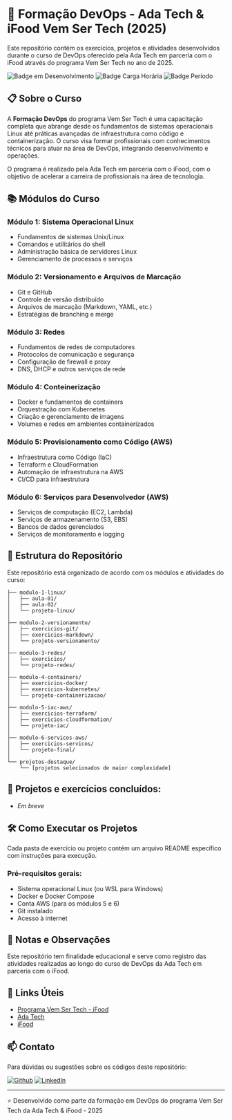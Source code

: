 # 🚀 Formação DevOps - Ada Tech & iFood Vem Ser Tech (2025)

Este repositório contém os exercícios, projetos e atividades desenvolvidos durante o curso de DevOps oferecido pela Ada Tech em parceria com o iFood através do programa Vem Ser Tech no ano de 2025.

![Badge em Desenvolvimento](https://img.shields.io/badge/Status-Em%20Andamento-yellow)
![Badge Carga Horária](https://img.shields.io/badge/Carga%20Horária-324h-red)
![Badge Período](https://img.shields.io/badge/Período-2025-green)

## 📋 Sobre o Curso

A **Formação DevOps** do programa Vem Ser Tech é uma capacitação completa que abrange desde os fundamentos de sistemas operacionais Linux até práticas avançadas de infraestrutura como código e containerização. O curso visa formar profissionais com conhecimentos técnicos para atuar na área de DevOps, integrando desenvolvimento e operações.

O programa é realizado pela Ada Tech em parceria com o iFood, com o objetivo de acelerar a carreira de profissionais na área de tecnologia.

## 📚 Módulos do Curso

### Módulo 1: Sistema Operacional Linux
- Fundamentos de sistemas Unix/Linux
- Comandos e utilitários do shell
- Administração básica de servidores Linux
- Gerenciamento de processos e serviços

### Módulo 2: Versionamento e Arquivos de Marcação
- Git e GitHub
- Controle de versão distribuído
- Arquivos de marcação (Markdown, YAML, etc.)
- Estratégias de branching e merge

### Módulo 3: Redes
- Fundamentos de redes de computadores
- Protocolos de comunicação e segurança
- Configuração de firewall e proxy
- DNS, DHCP e outros serviços de rede

### Módulo 4: Conteinerização
- Docker e fundamentos de containers
- Orquestração com Kubernetes
- Criação e gerenciamento de imagens
- Volumes e redes em ambientes containerizados

### Módulo 5: Provisionamento como Código (AWS)
- Infraestrutura como Código (IaC)
- Terraform e CloudFormation
- Automação de infraestrutura na AWS
- CI/CD para infraestrutura

### Módulo 6: Serviços para Desenvolvedor (AWS)
- Serviços de computação (EC2, Lambda)
- Serviços de armazenamento (S3, EBS)
- Bancos de dados gerenciados
- Serviços de monitoramento e logging

## 📂 Estrutura do Repositório

Este repositório está organizado de acordo com os módulos e atividades do curso:

```
├── modulo-1-linux/
│   ├── aula-01/
│   ├── aula-02/
│   └── projeto-linux/
│
├── modulo-2-versionamento/
│   ├── exercicios-git/
│   ├── exercicios-markdown/
│   └── projeto-versionamento/
│
├── modulo-3-redes/
│   ├── exercicios/
│   └── projeto-redes/
│
├── modulo-4-containers/
│   ├── exercicios-docker/
│   ├── exercicios-kubernetes/
│   └── projeto-containerizacao/
│
├── modulo-5-iac-aws/
│   ├── exercicios-terraform/
│   ├── exercicios-cloudformation/
│   └── projeto-iac/
│
├── modulo-6-servicos-aws/
│   ├── exercicios-servicos/
│   └── projeto-final/
│
└── projetos-destaque/
    └── [projetos selecionados de maior complexidade]
```

## 🎯 Projetos e exercícios concluídos:
- *Em breve*

## 🛠️ Como Executar os Projetos

Cada pasta de exercício ou projeto contém um arquivo README específico com instruções para execução.

### Pré-requisitos gerais:
- Sistema operacional Linux (ou WSL para Windows)
- Docker e Docker Compose
- Conta AWS (para os módulos 5 e 6)
- Git instalado
- Acesso à internet

## 📝 Notas e Observações

Este repositório tem finalidade educacional e serve como registro das atividades realizadas ao longo do curso de DevOps da Ada Tech em parceria com o iFood.

## 🔗 Links Úteis

- [Programa Vem Ser Tech - iFood](https://ada.tech/oportunidades/ifood-vem-ser-tech)
- [Ada Tech](https://ada.tech/)
- [iFood](https://www.ifood.com.br/)

## 📫 Contato

Para dúvidas ou sugestões sobre os códigos deste repositório:

[![Github](https://img.shields.io/badge/GitHub-100000?style=for-the-badge&logo=github&logoColor=white)](https://github.com/SEU-USUARIO)
[![LinkedIn](https://img.shields.io/badge/LinkedIn-0077B5?style=for-the-badge&logo=linkedin&logoColor=white)](https://www.linkedin.com/in/SEU-USUARIO)

---
⭐️ Desenvolvido como parte da formação em DevOps do programa Vem Ser Tech da Ada Tech & iFood - 2025
